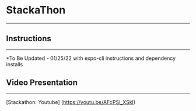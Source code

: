 # StackaThon
---

## Instructions
---

*To Be Updated - 01/25/22 
with expo-cli instructions and dependency installs 


## Video Presentation
---

[Stackathon: Youtube] (https://youtu.be/AFcPSi_XSkI)



